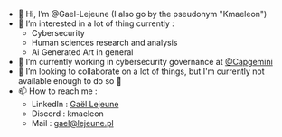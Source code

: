 - 👋 Hi, I’m @Gael-Lejeune (I also go by the pseudonym "Kmaeleon")
- 👀 I’m interested in a lot of thing currently :
  - Cybersecurity
  - Human sciences research and analysis
  - Ai Generated Art in general
- 🌱 I’m currently working in cybersecurity governance at [@Capgemini](https://github.com/Capgemini)
- 💞️ I’m looking to collaborate on a lot of things, but I'm currently not available enough to do so :smiling_face_with_tear:
- 📫 How to reach me :
  - LinkedIn : [Gaël Lejeune](https://www.linkedin.com/in/gael-lejeune/)
  - Discord : kmaeleon
  - Mail : gael@lejeune.pl

<!---
Gael-Lejeune/Gael-Lejeune is a ✨ special ✨ repository because its `README.md` (this file) appears on your GitHub profile.
You can click the Preview link to take a look at your changes.
--->
